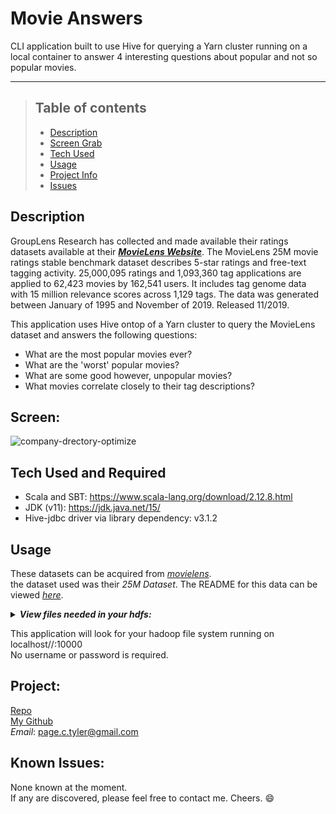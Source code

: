 # Movie Answers
CLI application built to use Hive for querying a Yarn cluster running on a local container to answer 4 interesting questions about popular and not so popular movies. 

- - - -

>## Table of contents
>* [Description](#description)
>* [Screen Grab](#screen)
>* [Tech Used](#tech)
>* [Usage](#usage)
>* [Project Info](#project)
>* [Issues](#known-issues)



## Description
GroupLens Research has collected and made available their ratings datasets available at their  ___[MovieLens Website](http://movielens.org)___.  The MovieLens 25M movie ratings stable benchmark dataset describes 5-star ratings and free-text tagging activity. 25,000,095 ratings and 1,093,360 tag applications are applied to 62,423 movies by 162,541 users. It includes tag genome data with 15 million relevance scores across 1,129 tags. The data was generated between January of 1995 and November of 2019.  Released 11/2019.

This application uses Hive ontop of a Yarn cluster to query the MovieLens dataset and answers the following questions:
* What are the most popular movies ever?
* What are the 'worst' popular movies?
* What are some good however, unpopular movies?
* What movies correlate closely to their tag descriptions?

## Screen:
![company-drectory-optimize](https://user-images.githubusercontent.com/48693333/104199439-716d1800-53f5-11eb-862e-0572026c7fba.png)

## Tech Used and Required
+ Scala and SBT: https://www.scala-lang.org/download/2.12.8.html            
+ JDK (v11): https://jdk.java.net/15/               
+ Hive-jdbc driver via library dependency: v3.1.2

## Usage
These datasets can be acquired from *[movielens](https://grouplens.org/datasets/movielens/)*.           
the dataset used was their *25M Dataset*. The README for this data can be viewed *[here](http://files.grouplens.org/datasets/movielens/ml-25m-README.html)*.          
<details>
    <summary><b><i>View files needed in your hdfs:</i></b></summary>
    <li>ratings.csv</li>   
    <li>tags.csv</li>    
    <li>genome-scores.csv (<i>rqd for question 4 only</i>)</li>    
    <li>genome-tags.csv (<i>rqd for question 4 only</i>)</li>     
</details>           

This application will look for your hadoop file system running on localhost//:10000     
No username or password is required.

## Project:
[Repo](https://github.com/revature-scalawags/Page-Project1)    
[My Github](https://github.com/drthisguy)    
*Email*: page.c.tyler@gmail.com       

## Known Issues:
None known at the moment.  
If any are discovered, please feel free to contact me.  Cheers. :smile:
